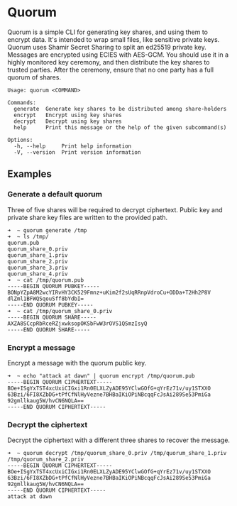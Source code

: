 # Quorum

Quorum is a simple CLI for generating key shares, and using them to encrypt data.
It's intended to wrap small files, like sensitive private keys.
Quorum uses Shamir Secret Sharing to split an ed25519 private key.
Messages are encrypted using ECIES with AES-GCM.
You should use it in a highly monitored key ceremony,
and then distribute the key shares to trusted parties.
After the ceremony, ensure that no one party has a full quorum of shares.

```
Usage: quorum <COMMAND>

Commands:
  generate  Generate key shares to be distributed among share-holders
  encrypt   Encrypt using key shares
  decrypt   Decrypt using key shares
  help      Print this message or the help of the given subcommand(s)

Options:
  -h, --help     Print help information
  -V, --version  Print version information
```

## Examples

### Generate a default quorum

Three of five shares will be required to decrypt ciphertext.
Public key and private share key files are written to the provided path.

```
➜  ~ quorum generate /tmp
➜  ~ ls /tmp/
quorum.pub
quorum_share_0.priv
quorum_share_1.priv
quorum_share_2.priv
quorum_share_3.priv
quorum_share_4.priv
➜  ~ cat /tmp/quorum.pub
-----BEGIN QUORUM PUBKEY-----
BONpYZpA8M2wcYIRvHY3CK529Fmnz+uKim2f2sUqRRnpVdroCu+ODDa+T2Hh2P8V
dlZml1BFWQSqouSff8bYdbI=
-----END QUORUM PUBKEY-----
➜  ~ cat /tmp/quorum_share_0.priv
-----BEGIN QUORUM SHARE-----
AXZA8SCcpRbRceRZjxwksopOKSbFwW3rOVS1QSmzIsyQ
-----END QUORUM SHARE-----
```
  
### Encrypt a message

Encrypt a message with the quorum public key.

```
➜  ~ echo "attack at dawn" | quorum encrypt /tmp/quorum.pub
-----BEGIN QUORUM CIPHERTEXT-----
BOe+ISgYxTST4xcUxiCIGxi1Rn0ELXLZyADE95YClwGOfG+qYrEz71v/uy1STXXO
63Bzi/6FI8XZbDG+tPfCfNlHyVezne7BHBaIKiOPiNBcqqFcJsAi289Se53PmiGa
92gmllkaug5W/hvCN6NQLA==
-----END QUORUM CIPHERTEXT-----
```

### Decrypt the ciphertext

Decrypt the ciphertext with a different three shares to recover the message.

```
➜  ~ quorum decrypt /tmp/quorum_share_0.priv /tmp/quorum_share_1.priv /tmp/quorum_share_2.priv
-----BEGIN QUORUM CIPHERTEXT-----
BOe+ISgYxTST4xcUxiCIGxi1Rn0ELXLZyADE95YClwGOfG+qYrEz71v/uy1STXXO
63Bzi/6FI8XZbDG+tPfCfNlHyVezne7BHBaIKiOPiNBcqqFcJsAi289Se53PmiGa
92gmllkaug5W/hvCN6NQLA==
-----END QUORUM CIPHERTEXT-----
attack at dawn
```